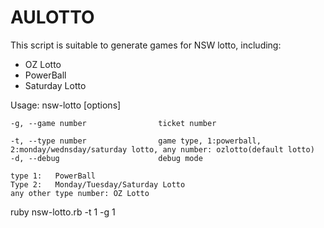 # AULOTTO
This script is suitable to generate games for NSW lotto, including:
  - OZ Lotto
  - PowerBall
  - Saturday Lotto
  
Usage: nsw-lotto [options]

    -g, --game number                ticket number
    
    -t, --type number                game type, 1:powerball, 2:monday/wednsday/saturday lotto, any number: ozlotto(default lotto)
    -d, --debug                      debug mode  
    
    type 1:   PowerBall
    Type 2:   Monday/Tuesday/Saturday Lotto
    any other type number: OZ Lotto
    
ruby nsw-lotto.rb -t 1 -g 1
